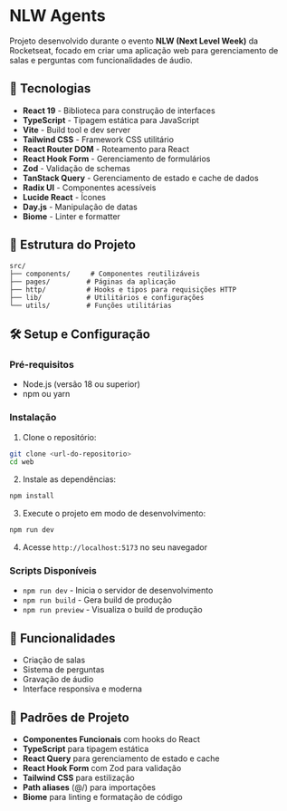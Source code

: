 # NLW Agents

Projeto desenvolvido durante o evento **NLW (Next Level Week)** da Rocketseat, focado em criar uma aplicação web para gerenciamento de salas e perguntas com funcionalidades de áudio.

## 🚀 Tecnologias

- **React 19** - Biblioteca para construção de interfaces
- **TypeScript** - Tipagem estática para JavaScript
- **Vite** - Build tool e dev server
- **Tailwind CSS** - Framework CSS utilitário
- **React Router DOM** - Roteamento para React
- **React Hook Form** - Gerenciamento de formulários
- **Zod** - Validação de schemas
- **TanStack Query** - Gerenciamento de estado e cache de dados
- **Radix UI** - Componentes acessíveis
- **Lucide React** - Ícones
- **Day.js** - Manipulação de datas
- **Biome** - Linter e formatter

## 📁 Estrutura do Projeto

```
src/
├── components/     # Componentes reutilizáveis
├── pages/         # Páginas da aplicação
├── http/          # Hooks e tipos para requisições HTTP
├── lib/           # Utilitários e configurações
└── utils/         # Funções utilitárias
```

## 🛠️ Setup e Configuração

### Pré-requisitos
- Node.js (versão 18 ou superior)
- npm ou yarn

### Instalação

1. Clone o repositório:
```bash
git clone <url-do-repositorio>
cd web
```

2. Instale as dependências:
```bash
npm install
```

3. Execute o projeto em modo de desenvolvimento:
```bash
npm run dev
```

4. Acesse `http://localhost:5173` no seu navegador

### Scripts Disponíveis

- `npm run dev` - Inicia o servidor de desenvolvimento
- `npm run build` - Gera build de produção
- `npm run preview` - Visualiza o build de produção

## 🎯 Funcionalidades

- Criação de salas
- Sistema de perguntas
- Gravação de áudio
- Interface responsiva e moderna

## 📝 Padrões de Projeto

- **Componentes Funcionais** com hooks do React
- **TypeScript** para tipagem estática
- **React Query** para gerenciamento de estado e cache
- **React Hook Form** com Zod para validação
- **Tailwind CSS** para estilização
- **Path aliases** (@/) para importações
- **Biome** para linting e formatação de código 